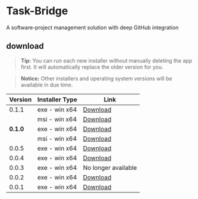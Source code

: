 # Task-Bridge

A software-project management solution with deep GitHub integration

## download

> **Tip:** You can run each new installer without manually deleting the app first. It will automatically replace the older version for you.

> **Notice:** Other installers and operating system versions will be available in due time.

| Version   | Installer Type | Link                                                                                              |
| --------- | -------------- | ------------------------------------------------------------------------------------------------- |
| 0.1.1     | exe - win x64  | [Download](https://drive.google.com/file/d/1w77MKRZRLQA_9iyh8JFPZuuvPpzTDQwD/view?usp=sharing)    |
|           | msi - win x64  | [Download](https://drive.google.com/file/d/11MmHeIfcbDtFzBCXIlbj5V38iUWxImtQ/view?usp=sharing)    |
| **0.1.0** | exe - win x64  | [Download](https://drive.google.com/file/d/15zUAJfXZvFTM3Ot_8-BOZT3a8TbyVHOw/view?usp=sharing)    |
|           | msi - win x64  | [Download](https://drive.google.com/file/d/1Z1APL9f9ZQtc1rI6qgXeQCacOZJHrn86/view?usp=sharing)    |
| 0.0.5     | exe - win x64  | [Download](https://drive.google.com/file/d/1tLKWTlLjOZbV7KQpmly7489m24exTlrQ/view?usp=sharing)    |
| 0.0.4     | exe - win x64  | [Download](https://drive.google.com/file/d/1kW6miYVPxriU9l4--WAD199lWM_5q5ct/view?usp=sharing)    |
| 0.0.3     | exe - win x64  | No longer available                                                                               |
| 0.0.2     | exe - win x64  | [Download](https://drive.google.com/file/d/1naGo0lwyoj2rIlpEqDppkRcCsqmFB3af/view?usp=sharing)    |
| 0.0.1     | exe - win x64  | [Download](https://drive.google.com/file/d/1kTbaX2mgx_O6Qwrzv7qdjGPWxaocb02X/view?usp=drive_link) |
